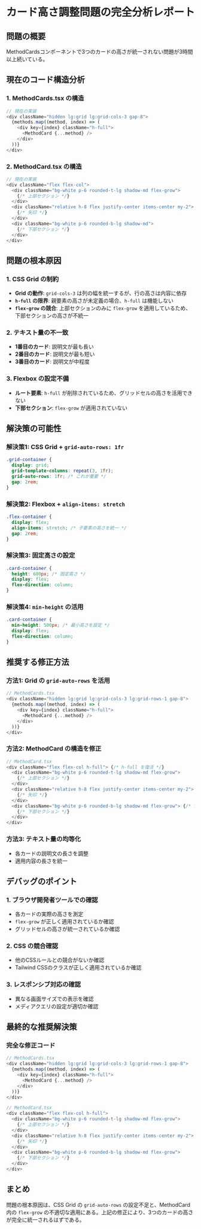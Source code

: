 # カード高さ調整問題の完全分析レポート

## 問題の概要
MethodCardsコンポーネントで3つのカードの高さが統一されない問題が3時間以上続いている。

## 現在のコード構造分析

### 1. MethodCards.tsx の構造
```typescript
// 現在の実装
<div className="hidden lg:grid lg:grid-cols-3 gap-8">
  {methods.map((method, index) => (
    <div key={index} className="h-full"> 
      <MethodCard {...method} />
    </div>
  ))}
</div>
```

### 2. MethodCard.tsx の構造
```typescript
// 現在の実装
<div className="flex flex-col"> 
  <div className="bg-white p-6 rounded-t-lg shadow-md flex-grow">
    {/* 上部セクション */}
  </div>
  <div className="relative h-8 flex justify-center items-center my-2">
    {/* 矢印 */}
  </div>
  <div className="bg-white p-6 rounded-b-lg shadow-md">
    {/* 下部セクション */}
  </div>
</div>
```

## 問題の根本原因

### 1. CSS Grid の制約
- **Grid の動作**: `grid-cols-3` は列の幅を統一するが、行の高さは内容に依存
- **`h-full` の限界**: 親要素の高さが未定義の場合、`h-full` は機能しない
- **`flex-grow` の競合**: 上部セクションのみに `flex-grow` を適用しているため、下部セクションの高さが不統一

### 2. テキスト量の不一致
- **1番目のカード**: 説明文が最も長い
- **2番目のカード**: 説明文が最も短い  
- **3番目のカード**: 説明文が中程度

### 3. Flexbox の設定不備
- **ルート要素**: `h-full` が削除されているため、グリッドセルの高さを活用できない
- **下部セクション**: `flex-grow` が適用されていない

## 解決策の可能性

### 解決策1: CSS Grid + `grid-auto-rows: 1fr`
```css
.grid-container {
  display: grid;
  grid-template-columns: repeat(3, 1fr);
  grid-auto-rows: 1fr; /* これが重要 */
  gap: 2rem;
}
```

### 解決策2: Flexbox + `align-items: stretch`
```css
.flex-container {
  display: flex;
  align-items: stretch; /* 子要素の高さを統一 */
  gap: 2rem;
}
```

### 解決策3: 固定高さの設定
```css
.card-container {
  height: 600px; /* 固定高さ */
  display: flex;
  flex-direction: column;
}
```

### 解決策4: `min-height` の活用
```css
.card-container {
  min-height: 500px; /* 最小高さを設定 */
  display: flex;
  flex-direction: column;
}
```

## 推奨する修正方法

### 方法1: Grid の `grid-auto-rows` を活用
```typescript
// MethodCards.tsx
<div className="hidden lg:grid lg:grid-cols-3 lg:grid-rows-1 gap-8">
  {methods.map((method, index) => (
    <div key={index} className="h-full"> 
      <MethodCard {...method} />
    </div>
  ))}
</div>
```

### 方法2: MethodCard の構造を修正
```typescript
// MethodCard.tsx
<div className="flex flex-col h-full"> {/* h-full を復活 */}
  <div className="bg-white p-6 rounded-t-lg shadow-md flex-grow">
    {/* 上部セクション */}
  </div>
  <div className="relative h-8 flex justify-center items-center my-2">
    {/* 矢印 */}
  </div>
  <div className="bg-white p-6 rounded-b-lg shadow-md flex-grow"> {/* flex-grow を追加 */}
    {/* 下部セクション */}
  </div>
</div>
```

### 方法3: テキスト量の均等化
- 各カードの説明文の長さを調整
- 適用内容の長さを統一

## デバッグのポイント

### 1. ブラウザ開発者ツールでの確認
- 各カードの実際の高さを測定
- `flex-grow` が正しく適用されているか確認
- グリッドセルの高さが統一されているか確認

### 2. CSS の競合確認
- 他のCSSルールとの競合がないか確認
- Tailwind CSSのクラスが正しく適用されているか確認

### 3. レスポンシブ対応の確認
- 異なる画面サイズでの表示を確認
- メディアクエリの設定が適切か確認

## 最終的な推奨解決策

### 完全な修正コード
```typescript
// MethodCards.tsx
<div className="hidden lg:grid lg:grid-cols-3 lg:grid-rows-1 gap-8">
  {methods.map((method, index) => (
    <div key={index} className="h-full"> 
      <MethodCard {...method} />
    </div>
  ))}
</div>

// MethodCard.tsx
<div className="flex flex-col h-full">
  <div className="bg-white p-6 rounded-t-lg shadow-md flex-grow">
    {/* 上部セクション */}
  </div>
  <div className="relative h-8 flex justify-center items-center my-2">
    {/* 矢印 */}
  </div>
  <div className="bg-white p-6 rounded-b-lg shadow-md flex-grow">
    {/* 下部セクション */}
  </div>
</div>
```

## まとめ

問題の根本原因は、CSS Grid の `grid-auto-rows` の設定不足と、MethodCard 内の `flex-grow` の不適切な適用にある。上記の修正により、3つのカードの高さが完全に統一されるはずである。
